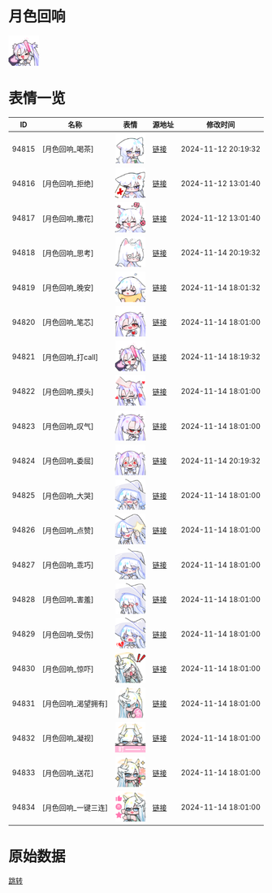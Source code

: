 # 月色回响

<img src="./cover.png" height="60" alt="cover" />

# 表情一览

|ID|名称|表情|源地址|修改时间|
|----|----|----|----|----|
|94815|[月色回响_喝茶]|<img src="./pic/094815_%5B月色回响_喝茶%5D.png" height="60" alt="喝茶"/>|[链接](https://i0.hdslb.com/bfs/garb/92df4da485bb09e1f85cf0b89f1dea532b463cb8.png)|2024-11-12 20:19:32|
|94816|[月色回响_拒绝]|<img src="./pic/094816_%5B月色回响_拒绝%5D.png" height="60" alt="拒绝"/>|[链接](https://i0.hdslb.com/bfs/garb/81aa1f739112a381b2c41d3ee661a030619fd61a.png)|2024-11-12 13:01:40|
|94817|[月色回响_撒花]|<img src="./pic/094817_%5B月色回响_撒花%5D.png" height="60" alt="撒花"/>|[链接](https://i0.hdslb.com/bfs/garb/64ae8e233a1b2374ed80d2a6b86ed3a1beb4e0f0.png)|2024-11-12 13:01:40|
|94818|[月色回响_思考]|<img src="./pic/094818_%5B月色回响_思考%5D.png" height="60" alt="思考"/>|[链接](https://i0.hdslb.com/bfs/garb/2964cc954c695a6535aa6367c00ddd64fec61da9.png)|2024-11-14 20:19:32|
|94819|[月色回响_晚安]|<img src="./pic/094819_%5B月色回响_晚安%5D.png" height="60" alt="晚安"/>|[链接](https://i0.hdslb.com/bfs/garb/f845c9659805bfff10503f42aebfcfdbe00e3c66.png)|2024-11-14 18:01:32|
|94820|[月色回响_笔芯]|<img src="./pic/094820_%5B月色回响_笔芯%5D.png" height="60" alt="笔芯"/>|[链接](https://i0.hdslb.com/bfs/garb/b1ffd6d4bd11d26550a4a2a4d77ed52530bd9a9c.png)|2024-11-14 18:01:00|
|94821|[月色回响_打call]|<img src="./pic/094821_%5B月色回响_打call%5D.png" height="60" alt="打call"/>|[链接](https://i0.hdslb.com/bfs/garb/b10c2059edbe0e9977a7e61e7aef0418c59d1b4e.png)|2024-11-14 18:19:32|
|94822|[月色回响_摸头]|<img src="./pic/094822_%5B月色回响_摸头%5D.png" height="60" alt="摸头"/>|[链接](https://i0.hdslb.com/bfs/garb/70f7406a5c64d011d22a559f9b6319e34a05e464.png)|2024-11-14 18:01:00|
|94823|[月色回响_叹气]|<img src="./pic/094823_%5B月色回响_叹气%5D.png" height="60" alt="叹气"/>|[链接](https://i0.hdslb.com/bfs/garb/eef068dd8348398e2d8e8940c72f74d49bca4acc.png)|2024-11-14 18:01:00|
|94824|[月色回响_委屈]|<img src="./pic/094824_%5B月色回响_委屈%5D.png" height="60" alt="委屈"/>|[链接](https://i0.hdslb.com/bfs/garb/a036205db77c131770b412af748e45040a3f5a8f.png)|2024-11-14 20:19:32|
|94825|[月色回响_大哭]|<img src="./pic/094825_%5B月色回响_大哭%5D.png" height="60" alt="大哭"/>|[链接](https://i0.hdslb.com/bfs/garb/30dca7ce5ef24df21bd7d0922334170dd405b360.png)|2024-11-14 18:01:00|
|94826|[月色回响_点赞]|<img src="./pic/094826_%5B月色回响_点赞%5D.png" height="60" alt="点赞"/>|[链接](https://i0.hdslb.com/bfs/garb/5392e40986f8297a6c58e36dc0b10ac1ab82fd51.png)|2024-11-14 18:01:00|
|94827|[月色回响_乖巧]|<img src="./pic/094827_%5B月色回响_乖巧%5D.png" height="60" alt="乖巧"/>|[链接](https://i0.hdslb.com/bfs/garb/49fe3f8545764183f513d99a91251f6fbef12a34.png)|2024-11-14 18:01:00|
|94828|[月色回响_害羞]|<img src="./pic/094828_%5B月色回响_害羞%5D.png" height="60" alt="害羞"/>|[链接](https://i0.hdslb.com/bfs/garb/deb05731ba8d15464a35cb5d80eaac3f61a8ed15.png)|2024-11-14 18:01:00|
|94829|[月色回响_受伤]|<img src="./pic/094829_%5B月色回响_受伤%5D.png" height="60" alt="受伤"/>|[链接](https://i0.hdslb.com/bfs/garb/f6779873c8ee6891c49e300a059fd5d2f249b251.png)|2024-11-14 18:01:00|
|94830|[月色回响_惊吓]|<img src="./pic/094830_%5B月色回响_惊吓%5D.png" height="60" alt="惊吓"/>|[链接](https://i0.hdslb.com/bfs/garb/c7d17f5180922af37d0d49d94cdf30e96e66c9da.png)|2024-11-14 18:01:00|
|94831|[月色回响_渴望拥有]|<img src="./pic/094831_%5B月色回响_渴望拥有%5D.png" height="60" alt="渴望拥有"/>|[链接](https://i0.hdslb.com/bfs/garb/52e36cc108f7b1b8d3f497be41d8620db9dd831f.png)|2024-11-14 18:01:00|
|94832|[月色回响_凝视]|<img src="./pic/094832_%5B月色回响_凝视%5D.png" height="60" alt="凝视"/>|[链接](https://i0.hdslb.com/bfs/garb/4c83b99616ebc2eb225dc8d3cde8e9f6b04f8a83.png)|2024-11-14 18:01:00|
|94833|[月色回响_送花]|<img src="./pic/094833_%5B月色回响_送花%5D.png" height="60" alt="送花"/>|[链接](https://i0.hdslb.com/bfs/garb/7a29e82cb496e3c732ffff7f476d597f1cfc7d00.png)|2024-11-14 18:01:00|
|94834|[月色回响_一键三连]|<img src="./pic/094834_%5B月色回响_一键三连%5D.png" height="60" alt="一键三连"/>|[链接](https://i0.hdslb.com/bfs/garb/312d02eccffdd86381a2d2397338ef9363c28d87.png)|2024-11-14 18:01:00|

# 原始数据

[跳转](./raw.json)

